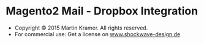 # Magento2 Mail - Dropbox Integration

 * Copyright © 2015 Martin Kramer. All rights reserved.
 * For commercial use: Get a license on www.shockwave-design.de
